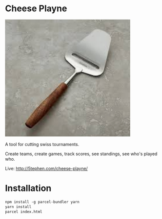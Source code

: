 # Cheese Playne
![cheese plane](./img/cheese-playne.png)

A tool for cutting swiss tournaments.

Create teams, create games, track scores, see standings, see who's played who.

Live: http://5tephen.com/cheese-playne/

# Installation

```
npm install -g parcel-bundler yarn
yarn install
parcel index.html
```
